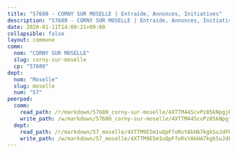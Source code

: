 ```yaml
---
title: "57680 - CORNY SUR MOSELLE | Entraide, Annonces, Initiatives"
description: "57680 - CORNY SUR MOSELLE | Entraide, Annonces, Initiatives"
date: 2020-01-11T14:09:21+09:00
collapsible: false
layout: commune
comm:
  nom: "CORNY SUR MOSELLE"
  slug: corny-sur-moselle
  cp: "57680"
dept:
  nom: "Moselle"
  slug: moselle
  num: "57"
peerpad:
  comm:
    read_path: /r/markdown/57680_corny-sur-moselle/4XTTM44ScvPz85kNpgjF8tFLshQU6ihMEpdwAzpDcepCPQyfR
    write_path: /w/markdown/57680_corny-sur-moselle/4XTTM44ScvPz85kNpgjF8tFLshQU6ihMEpdwAzpDcepCPQyfR-K3TgTf5PVQ3xMdVtojqed7d4pnNwVa7wHq6t8g4XD2hvyyrgZocGL6gEgHTtFEy3w7Ew11pwVZ8VQBiZHj9esLJAoe9zBvJjRCHBqqo2RsxiYrKLYWvVbBBzMSv5zgYFY2HFJVZu
  dept:
    read_path: /r/markdown/57_moselle/4XTTM9E5m1uQpFfoRvYAkHA7kgkSuJdFBSCmoLnZ6YvxmqAKj
    write_path: /w/markdown/57_moselle/4XTTM9E5m1uQpFfoRvYAkHA7kgkSuJdFBSCmoLnZ6YvxmqAKj-K3TgTxpsRhjGfb3pJqDaX4rYTLkyLoK3BLA4awBfhTSCoyNhResrhhmfsEF8aKnccedt5XoBzWeRYfKxQxNKv71ETcpGharLRE7rdgTKY3uSaW3Du2dz8v23YEY268mfYmweTFnR
---
```


